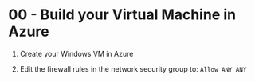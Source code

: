 # 00 - Build your Virtual Machine in Azure

1. Create your Windows VM in Azure

2. Edit the firewall rules in the network security group to:
```Allow ANY ANY```